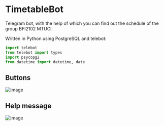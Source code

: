 # TimetableBot
Telegram bot, with the help of which you can find out the schedule of the group BFI2102 MTUСI.</br>

Written in Python using PostgreSQL and telebot:
```python
import telebot
from telebot import types
import psycopg2
from datetime import datetime, date
```
## Buttons
![image](https://user-images.githubusercontent.com/90320303/146547832-43f93228-deb9-4cbf-96ef-240ad26ef2bf.png)

## Help message
![image](https://user-images.githubusercontent.com/90320303/146547899-d8902ccd-7138-411b-8742-c227839b933a.png)
